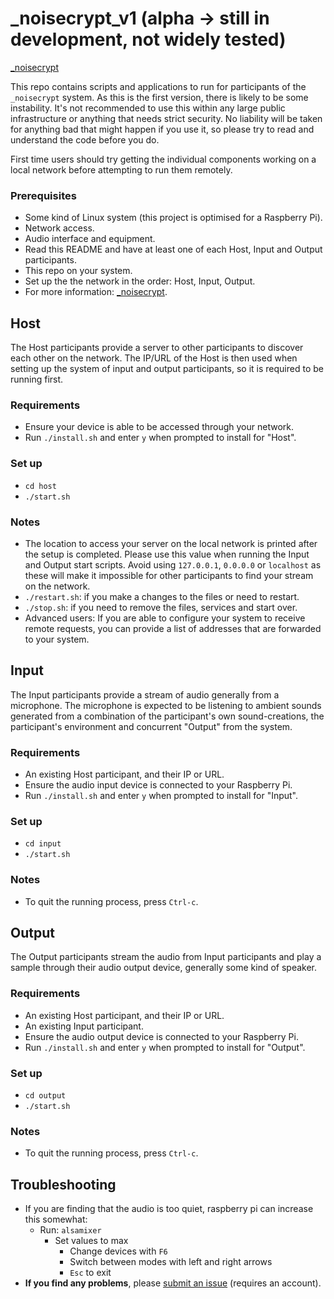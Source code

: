 # \_noisecrypt_v1 (alpha -> still in development, not widely tested)

[\_noisecrypt](http://noisecrypt.low.show)

This repo contains scripts and applications to run for participants of the `_noisecrypt` system. As this is the first version, there is likely to be some instability. It's not recommended to use this within any large public infrastructure or anything that needs strict security. No liability will be taken for anything bad that might happen if you use it, so please try to read and understand the code before you do.

First time users should try getting the individual components working on a local network before attempting to run them remotely.

### Prerequisites

-   Some kind of Linux system (this project is optimised for a Raspberry Pi).
-   Network access.
-   Audio interface and equipment.
-   Read this README and have at least one of each Host, Input and Output participants.
-   This repo on your system.
-   Set up the the network in the order: Host, Input, Output.
-   For more information: [\_noisecrypt](http://noisecrypt.low.show).

## Host

The Host participants provide a server to other participants to discover each other on the network. The IP/URL of the Host is then used when setting up the system of input and output participants, so it is required to be running first.

### Requirements

-   Ensure your device is able to be accessed through your network.
-   Run `./install.sh` and enter `y` when prompted to install for "Host".

### Set up

-   `cd host`
-   `./start.sh`

### Notes

-   The location to access your server on the local network is printed after the setup is completed. Please use this value when running the Input and Output start scripts. Avoid using `127.0.0.1`, `0.0.0.0` or `localhost` as these will make it impossible for other participants to find your stream on the network.
-   `./restart.sh`: if you make a changes to the files or need to restart.
-   `./stop.sh`: if you need to remove the files, services and start over.
-   Advanced users: If you are able to configure your system to receive remote requests, you can provide a list of addresses that are forwarded to your system.

## Input

The Input participants provide a stream of audio generally from a microphone. The microphone is expected to be listening to ambient sounds generated from a combination of the participant's own sound-creations, the participant's environment and concurrent "Output" from the system.

### Requirements

-   An existing Host participant, and their IP or URL.
-   Ensure the audio input device is connected to your Raspberry Pi.
-   Run `./install.sh` and enter `y` when prompted to install for "Input".

### Set up

-   `cd input`
-   `./start.sh`

### Notes

-   To quit the running process, press `Ctrl-c`.

## Output

The Output participants stream the audio from Input participants and play a sample through their audio output device, generally some kind of speaker.

### Requirements

-   An existing Host participant, and their IP or URL.
-   An existing Input participant.
-   Ensure the audio output device is connected to your Raspberry Pi.
-   Run `./install.sh` and enter `y` when prompted to install for "Output".

### Set up

-   `cd output`
-   `./start.sh`

### Notes

-   To quit the running process, press `Ctrl-c`.

## Troubleshooting

-   If you are finding that the audio is too quiet, raspberry pi can increase this somewhat:
    -   Run: `alsamixer`
        -   Set values to max
            -   Change devices with `F6`
            -   Switch between modes with left and right arrows
            -   `Esc` to exit
-   **If you find any problems**, please [submit an issue](https://gitlab.com/_low_show/_noisecrypt/_noisecrypt_v1/issues) (requires an account).
